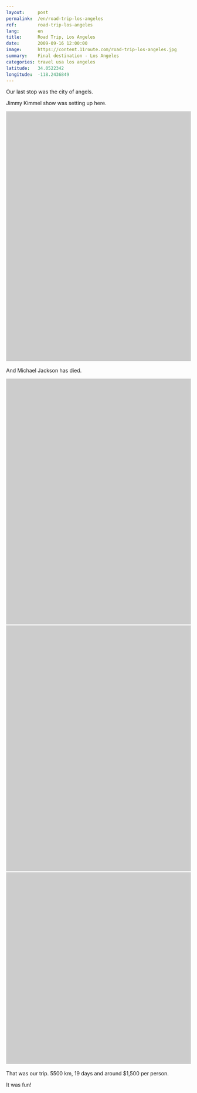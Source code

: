 ```yaml
---
layout:     post
permalink:  /en/road-trip-los-angeles
ref:        road-trip-los-angeles
lang:       en
title:      Road Trip, Los Angeles
date:       2009-09-16 12:00:00
image:      https://content.11route.com/road-trip-los-angeles.jpg
summary:    Final destination - Los Angeles
categories: travel usa los angeles
latitude:   34.0522342
longitude:  -118.2436849
---
```


Our last stop was the city of angels.

Jimmy Kimmel show was setting up here.

<a href="https://www.flickr.com/photos/118782975@N05/12840117193/" title="DSC03459 by elevenroute, on Flickr"><img src="/images/bg.png" data-src="https://c2.staticflickr.com/8/7352/12840117193_d6b30c7f62_b.jpg" width="1000" height="680" alt="DSC03459"></a>

And Michael Jackson has died.

<a href="https://www.flickr.com/photos/118782975@N05/12840047195/" title="DSC03463 by elevenroute, on Flickr"><img src="/images/bg.png" data-src="https://c2.staticflickr.com/8/7317/12840047195_ba63eb2b21_b.jpg" width="1000" height="669" alt="DSC03463"></a>
<a href="https://www.flickr.com/photos/118782975@N05/12859330064/" title="DSC03467 by elevenroute, on Flickr"><img src="/images/bg.png" data-src="https://farm4.staticflickr.com/3764/12859330064_99358b84b7_b.jpg" width="1000" height="669" alt="DSC03467"></a>
<a href="https://content.11route.com/road-trip-map.png"><img src="/images/bg.png" data-src="https://content.11route.com/road-trip-map.png" alt="road-trip-map" width="1000" height="522" class="alignnone size-full wp-image-180" /></a>

That was our trip. 5500 km, 19 days and around $1,500 per person.

It was fun!
